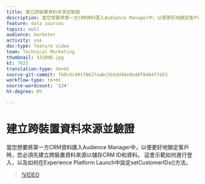 ```yaml
---
title: 建立跨裝置資料來源並驗證
description: 當您想要將第一方CRM資料匯入Audience Manager中，以便更好地鎖定客戶時，您必須先建立跨裝置資料來源以儲存CRM ID和資料。 這會顯示如何進行登入，以及如何在Launch中設定setCustomerIDs()方法。
feature: data sources
topics: null
audience: marketer
activity: use
doc-type: feature video
team: Technical Marketing
thumbnail: 331006.jpg
kt: 7025
translation-type: tm+mt
source-git-commit: f60c8c401f8627aabc5b5dd48e0a48f8464f7a53
workflow-type: tm+mt
source-wordcount: '124'
ht-degree: 0%

---
```



# 建立跨裝置資料來源並驗證

當您想要將第一方CRM資料匯入Audience Manager中，以便更好地鎖定客戶時，您必須先建立跨裝置資料來源以儲存CRM ID和資料。 這會示範如何進行登入，以及如何在Experience Platform Launch中設定setCustomerIDs()方法。

>[!VIDEO](https://video.tv.adobe.com/v/331006/?quality=12&learn=on)
